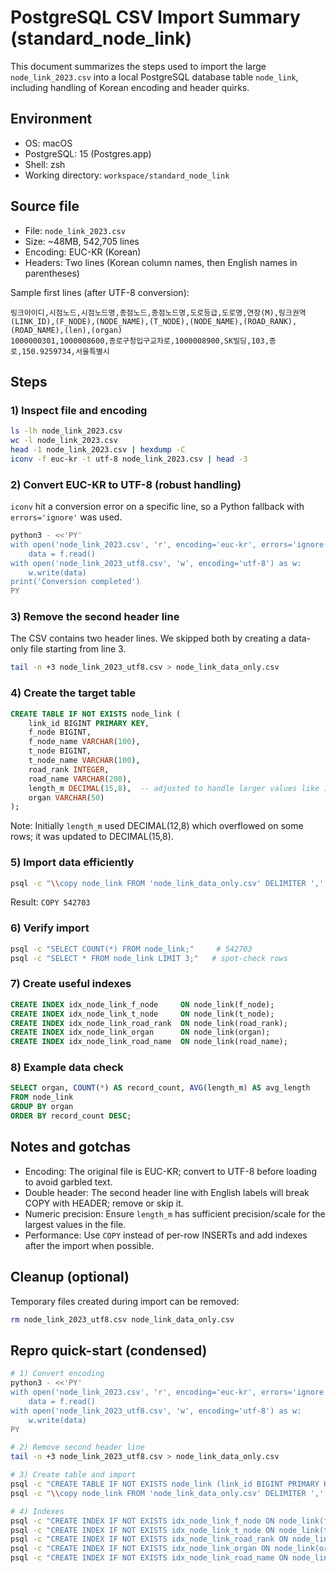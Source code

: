 # PostgreSQL CSV Import Summary (standard_node_link)

This document summarizes the steps used to import the large `node_link_2023.csv` into a local PostgreSQL database table `node_link`, including handling of Korean encoding and header quirks.

## Environment
- OS: macOS
- PostgreSQL: 15 (Postgres.app)
- Shell: zsh
- Working directory: `workspace/standard_node_link`

## Source file
- File: `node_link_2023.csv`
- Size: ~48MB, 542,705 lines
- Encoding: EUC-KR (Korean)
- Headers: Two lines (Korean column names, then English names in parentheses)

Sample first lines (after UTF-8 conversion):
```text path=null start=null
링크아이디,시점노드,시점노드명,종점노드,종점노드명,도로등급,도로명,연장(M),링크권역
(LINK_ID),(F_NODE),(NODE_NAME),(T_NODE),(NODE_NAME),(ROAD_RANK),(ROAD_NAME),(len),(organ)
1000000301,1000008600,종로구청입구교차로,1000008900,SK빌딩,103,종로,150.9259734,서울특별시
```

## Steps

### 1) Inspect file and encoding
```bash path=null start=null
ls -lh node_link_2023.csv
wc -l node_link_2023.csv
head -1 node_link_2023.csv | hexdump -C
iconv -f euc-kr -t utf-8 node_link_2023.csv | head -3
```

### 2) Convert EUC-KR to UTF-8 (robust handling)
`iconv` hit a conversion error on a specific line, so a Python fallback with `errors='ignore'` was used.
```bash path=null start=null
python3 - <<'PY'
with open('node_link_2023.csv', 'r', encoding='euc-kr', errors='ignore') as f:
    data = f.read()
with open('node_link_2023_utf8.csv', 'w', encoding='utf-8') as w:
    w.write(data)
print('Conversion completed')
PY
```

### 3) Remove the second header line
The CSV contains two header lines. We skipped both by creating a data-only file starting from line 3.
```bash path=null start=null
tail -n +3 node_link_2023_utf8.csv > node_link_data_only.csv
```

### 4) Create the target table
```sql path=null start=null
CREATE TABLE IF NOT EXISTS node_link (
    link_id BIGINT PRIMARY KEY,
    f_node BIGINT,
    f_node_name VARCHAR(100),
    t_node BIGINT,
    t_node_name VARCHAR(100),
    road_rank INTEGER,
    road_name VARCHAR(200),
    length_m DECIMAL(15,8),  -- adjusted to handle larger values like 17062.26787
    organ VARCHAR(50)
);
```

Note: Initially `length_m` used DECIMAL(12,8) which overflowed on some rows; it was updated to DECIMAL(15,8).

### 5) Import data efficiently
```bash path=null start=null
psql -c "\\copy node_link FROM 'node_link_data_only.csv' DELIMITER ',' CSV;"
```

Result: `COPY 542703`

### 6) Verify import
```bash path=null start=null
psql -c "SELECT COUNT(*) FROM node_link;"     # 542703
psql -c "SELECT * FROM node_link LIMIT 3;"   # spot-check rows
```

### 7) Create useful indexes
```sql path=null start=null
CREATE INDEX idx_node_link_f_node     ON node_link(f_node);
CREATE INDEX idx_node_link_t_node     ON node_link(t_node);
CREATE INDEX idx_node_link_road_rank  ON node_link(road_rank);
CREATE INDEX idx_node_link_organ      ON node_link(organ);
CREATE INDEX idx_node_link_road_name  ON node_link(road_name);
```

### 8) Example data check
```sql path=null start=null
SELECT organ, COUNT(*) AS record_count, AVG(length_m) AS avg_length
FROM node_link
GROUP BY organ
ORDER BY record_count DESC;
```

## Notes and gotchas
- Encoding: The original file is EUC-KR; convert to UTF-8 before loading to avoid garbled text.
- Double header: The second header line with English labels will break COPY with HEADER; remove or skip it.
- Numeric precision: Ensure `length_m` has sufficient precision/scale for the largest values in the file.
- Performance: Use `COPY` instead of per-row INSERTs and add indexes after the import when possible.

## Cleanup (optional)
Temporary files created during import can be removed:
```bash path=null start=null
rm node_link_2023_utf8.csv node_link_data_only.csv
```

## Repro quick-start (condensed)
```bash path=null start=null
# 1) Convert encoding
python3 - <<'PY'
with open('node_link_2023.csv', 'r', encoding='euc-kr', errors='ignore') as f:
    data = f.read()
with open('node_link_2023_utf8.csv', 'w', encoding='utf-8') as w:
    w.write(data)
PY

# 2) Remove second header line
tail -n +3 node_link_2023_utf8.csv > node_link_data_only.csv

# 3) Create table and import
psql -c "CREATE TABLE IF NOT EXISTS node_link (link_id BIGINT PRIMARY KEY, f_node BIGINT, f_node_name VARCHAR(100), t_node BIGINT, t_node_name VARCHAR(100), road_rank INTEGER, road_name VARCHAR(200), length_m DECIMAL(15,8), organ VARCHAR(50));"
psql -c "\\copy node_link FROM 'node_link_data_only.csv' DELIMITER ',' CSV;"

# 4) Indexes
psql -c "CREATE INDEX IF NOT EXISTS idx_node_link_f_node ON node_link(f_node);"
psql -c "CREATE INDEX IF NOT EXISTS idx_node_link_t_node ON node_link(t_node);"
psql -c "CREATE INDEX IF NOT EXISTS idx_node_link_road_rank ON node_link(road_rank);"
psql -c "CREATE INDEX IF NOT EXISTS idx_node_link_organ ON node_link(organ);"
psql -c "CREATE INDEX IF NOT EXISTS idx_node_link_road_name ON node_link(road_name);"
```

